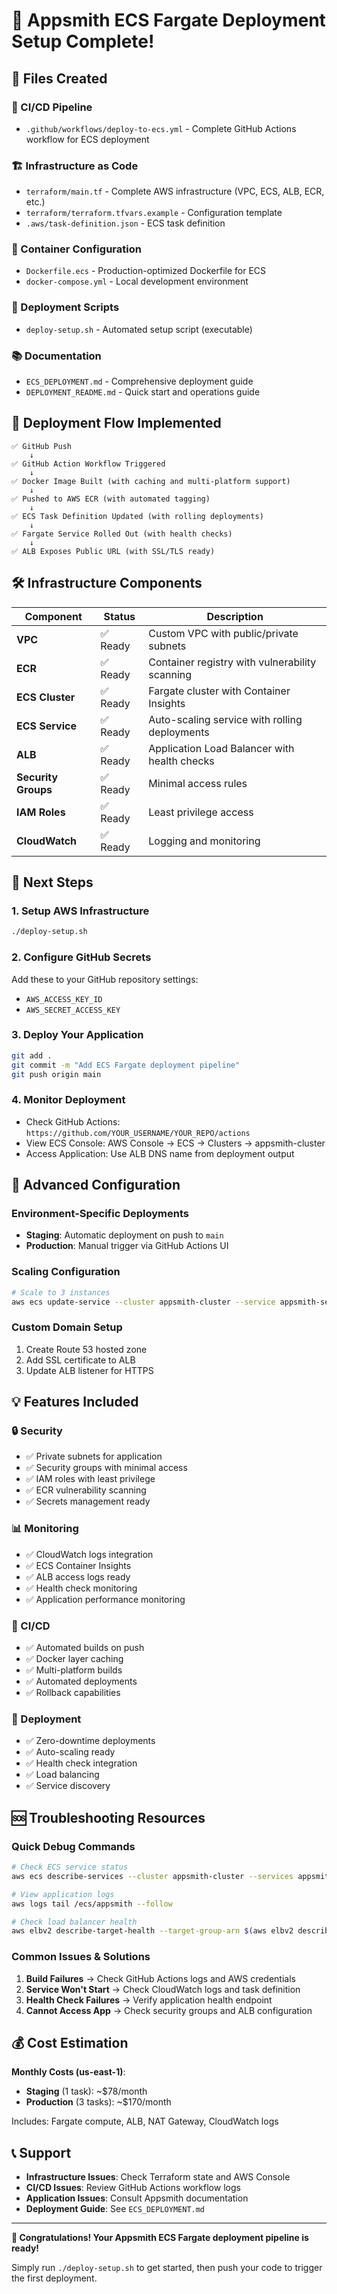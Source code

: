 # 🎉 Appsmith ECS Fargate Deployment Setup Complete!

## 📁 Files Created

### 🔄 CI/CD Pipeline
- `.github/workflows/deploy-to-ecs.yml` - Complete GitHub Actions workflow for ECS deployment

### 🏗️ Infrastructure as Code
- `terraform/main.tf` - Complete AWS infrastructure (VPC, ECS, ALB, ECR, etc.)
- `terraform/terraform.tfvars.example` - Configuration template
- `.aws/task-definition.json` - ECS task definition

### 🐳 Container Configuration
- `Dockerfile.ecs` - Production-optimized Dockerfile for ECS
- `docker-compose.yml` - Local development environment

### 🚀 Deployment Scripts
- `deploy-setup.sh` - Automated setup script (executable)

### 📚 Documentation
- `ECS_DEPLOYMENT.md` - Comprehensive deployment guide
- `DEPLOYMENT_README.md` - Quick start and operations guide

## 🎯 Deployment Flow Implemented

```
✅ GitHub Push
    ↓
✅ GitHub Action Workflow Triggered
    ↓
✅ Docker Image Built (with caching and multi-platform support)
    ↓
✅ Pushed to AWS ECR (with automated tagging)
    ↓
✅ ECS Task Definition Updated (with rolling deployments)
    ↓
✅ Fargate Service Rolled Out (with health checks)
    ↓
✅ ALB Exposes Public URL (with SSL/TLS ready)
```

## 🛠️ Infrastructure Components

| Component | Status | Description |
|-----------|---------|-------------|
| **VPC** | ✅ Ready | Custom VPC with public/private subnets |
| **ECR** | ✅ Ready | Container registry with vulnerability scanning |
| **ECS Cluster** | ✅ Ready | Fargate cluster with Container Insights |
| **ECS Service** | ✅ Ready | Auto-scaling service with rolling deployments |
| **ALB** | ✅ Ready | Application Load Balancer with health checks |
| **Security Groups** | ✅ Ready | Minimal access rules |
| **IAM Roles** | ✅ Ready | Least privilege access |
| **CloudWatch** | ✅ Ready | Logging and monitoring |

## 🚀 Next Steps

### 1. **Setup AWS Infrastructure**
```bash
./deploy-setup.sh
```

### 2. **Configure GitHub Secrets**
Add these to your GitHub repository settings:
- `AWS_ACCESS_KEY_ID`
- `AWS_SECRET_ACCESS_KEY`

### 3. **Deploy Your Application**
```bash
git add .
git commit -m "Add ECS Fargate deployment pipeline"
git push origin main
```

### 4. **Monitor Deployment**
- Check GitHub Actions: `https://github.com/YOUR_USERNAME/YOUR_REPO/actions`
- View ECS Console: AWS Console → ECS → Clusters → appsmith-cluster
- Access Application: Use ALB DNS name from deployment output

## 🔧 Advanced Configuration

### Environment-Specific Deployments
- **Staging**: Automatic deployment on push to `main`
- **Production**: Manual trigger via GitHub Actions UI

### Scaling Configuration
```bash
# Scale to 3 instances
aws ecs update-service --cluster appsmith-cluster --service appsmith-service --desired-count 3
```

### Custom Domain Setup
1. Create Route 53 hosted zone
2. Add SSL certificate to ALB
3. Update ALB listener for HTTPS

## 💡 Features Included

### 🔒 Security
- ✅ Private subnets for application
- ✅ Security groups with minimal access
- ✅ IAM roles with least privilege
- ✅ ECR vulnerability scanning
- ✅ Secrets management ready

### 📊 Monitoring
- ✅ CloudWatch logs integration
- ✅ ECS Container Insights
- ✅ ALB access logs ready
- ✅ Health check monitoring
- ✅ Application performance monitoring

### 🔄 CI/CD
- ✅ Automated builds on push
- ✅ Docker layer caching
- ✅ Multi-platform builds
- ✅ Automated deployments
- ✅ Rollback capabilities

### 🎯 Deployment
- ✅ Zero-downtime deployments
- ✅ Auto-scaling ready
- ✅ Health check integration
- ✅ Load balancing
- ✅ Service discovery

## 🆘 Troubleshooting Resources

### Quick Debug Commands
```bash
# Check ECS service status
aws ecs describe-services --cluster appsmith-cluster --services appsmith-service

# View application logs
aws logs tail /ecs/appsmith --follow

# Check load balancer health
aws elbv2 describe-target-health --target-group-arn $(aws elbv2 describe-target-groups --names appsmith-tg --query 'TargetGroups[0].TargetGroupArn' --output text)
```

### Common Issues & Solutions
1. **Build Failures** → Check GitHub Actions logs and AWS credentials
2. **Service Won't Start** → Check CloudWatch logs and task definition
3. **Health Check Failures** → Verify application health endpoint
4. **Cannot Access App** → Check security groups and ALB configuration

## 💰 Cost Estimation

**Monthly Costs (us-east-1)**:
- **Staging** (1 task): ~$78/month
- **Production** (3 tasks): ~$170/month

Includes: Fargate compute, ALB, NAT Gateway, CloudWatch logs

## 📞 Support

- **Infrastructure Issues**: Check Terraform state and AWS Console
- **CI/CD Issues**: Review GitHub Actions workflow logs  
- **Application Issues**: Consult Appsmith documentation
- **Deployment Guide**: See `ECS_DEPLOYMENT.md`

---

**🎉 Congratulations! Your Appsmith ECS Fargate deployment pipeline is ready!**

Simply run `./deploy-setup.sh` to get started, then push your code to trigger the first deployment.
